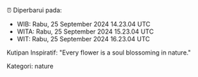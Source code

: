 ⏰ Diperbarui pada:
- WIB: Rabu, 25 September 2024 14.23.04 UTC
- WITA: Rabu, 25 September 2024 15.23.04 UTC
- WIT: Rabu, 25 September 2024 16.23.04 UTC

Kutipan Inspiratif:
"Every flower is a soul blossoming in nature."


Kategori: nature

